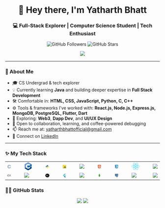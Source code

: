 <h1 align="center">🚀 Hey there, I'm Yatharth Bhatt</h1>
<h3 align="center">💻 Full-Stack Explorer | Computer Science Student | Tech Enthusiast</h3>

<p align="center">
  <img src="https://img.shields.io/github/followers/yatharth?style=social" alt="GitHub Followers" />
  <img src="https://img.shields.io/github/stars/yatharth?style=social" alt="GitHub Stars" />
</p>

<p align="center">
  <img src="https://readme-typing-svg.demolab.com?font=Fira+Code&pause=1000&color=00F2FF&width=435&lines=I+design+systems+with+logic+%26+looks.;I+code+clean+%26+learn+fast.;Welcome+to+my+developer+world+%F0%9F%91%BB" />
</p>

---

### 🧠 About Me

- 🎓 CS Undergrad & tech explorer
- 💡 Currently learning **Java** and building deeper expertise in **Full Stack Development**
- 🛠️ Comfortable in: **HTML, CSS, JavaScript, Python, C, C++**
- ⚙️ Tools & frameworks I’ve worked with: **React.js, Node.js, Express.js, MongoDB, PostgreSQL, Flutter, Dart**
- 🧩 Exploring: **Web3**, **Dapp Dev**, and **UI/UX Design**
- 💬 Open to collaboration, learning, and coffee-powered debugging
- 📫 Reach me at: [yatharthbhattofficial@gmail.com](mailto:yatharthbhattofficial@gmail.com)
- 🔗 Connect on [LinkedIn](https://www.linkedin.com/in/yatharth-bhatt/)

---
### ✨ My Tech Stack

<table align="center">
  <tr>
    <td><img src="https://raw.githubusercontent.com/devicons/devicon/master/icons/c/c-original.svg" width="90" /></td>
    <td>&nbsp;&nbsp;&nbsp;&nbsp;</td>
    <td><img src="https://raw.githubusercontent.com/devicons/devicon/master/icons/cplusplus/cplusplus-original.svg" width="90" /></td>
    <td>&nbsp;&nbsp;&nbsp;&nbsp;</td>
    <td><img src="https://raw.githubusercontent.com/devicons/devicon/master/icons/python/python-original.svg" width="90" /></td>
    <td>&nbsp;&nbsp;&nbsp;&nbsp;</td>
    <td><img src="https://raw.githubusercontent.com/devicons/devicon/master/icons/javascript/javascript-original.svg" width="90" /></td>
    <td>&nbsp;&nbsp;&nbsp;&nbsp;</td>
    <td><img src="https://github.com/user-attachments/assets/a2029ce0-ecd1-4227-a170-0a959df6fafc" width="90" /></td>
    <td>&nbsp;&nbsp;&nbsp;&nbsp;</td>
    <td><img src="https://raw.githubusercontent.com/devicons/devicon/master/icons/html5/html5-original.svg" width="90" /></td>
    <td>&nbsp;&nbsp;&nbsp;&nbsp;</td>
    <td><img src="https://raw.githubusercontent.com/devicons/devicon/master/icons/css3/css3-original.svg" width="90" /></td>
    <td>&nbsp;&nbsp;&nbsp;&nbsp;</td>
    <td><img src="https://raw.githubusercontent.com/devicons/devicon/master/icons/react/react-original.svg" width="90" /></td>
    <td>&nbsp;&nbsp;&nbsp;&nbsp;</td>
    <td><img src="https://github.com/user-attachments/assets/f0213e21-1847-44b9-87fa-374557bde699" width="100" /></td>
  </tr>
  <tr>
    <td><img src="https://raw.githubusercontent.com/devicons/devicon/master/icons/express/express-original.svg" width="90" /></td>
    <td>&nbsp;&nbsp;&nbsp;&nbsp;</td>
 <td><img src="https://github.com/user-attachments/assets/73e8aff7-529b-4ffb-b4fb-3dad1b4a8873" width="95" /></td>
    <td>&nbsp;&nbsp;&nbsp;&nbsp;</td>
    <td><img src="https://raw.githubusercontent.com/devicons/devicon/master/icons/nextjs/nextjs-original.svg" width="90" /></td>
    <td>&nbsp;&nbsp;&nbsp;&nbsp;</td>
    <td><img src="https://raw.githubusercontent.com/devicons/devicon/master/icons/flutter/flutter-original.svg" width="90" /></td>
    <td>&nbsp;&nbsp;&nbsp;&nbsp;</td>
    <td><img src="https://cdn.worldvectorlogo.com/logos/firebase-1.svg" width="90" /></td>
    <td>&nbsp;&nbsp;&nbsp;&nbsp;</td>
    <td><img src="https://raw.githubusercontent.com/devicons/devicon/master/icons/mongodb/mongodb-original.svg" width="90" /></td>
    <td>&nbsp;&nbsp;&nbsp;&nbsp;</td>
    <td><img src="https://raw.githubusercontent.com/devicons/devicon/master/icons/postgresql/postgresql-original.svg" width="90" /></td>
    <td>&nbsp;&nbsp;&nbsp;&nbsp;</td>
   <td><img src= "https://github.com/user-attachments/assets/a7debd39-076b-41ae-bff7-14628ff344ff" width="90" /></td>
    <td>&nbsp;&nbsp;&nbsp;&nbsp;</td>
   <td><img src="https://github.com/user-attachments/assets/b302517f-d2d5-409b-9951-6d281d10f185" width="90" /></td> 
  </tr>
</table>

### 🧑‍💻 GitHub Stats

<div align="center">
  <img src="https://github-readme-stats.vercel.app/api?username=yatharthbhatt&show_icons=true&theme=radical&hide_border=true" width="48%" />
  <img src="https://github-readme-stats.vercel.app/api/top-langs/?username=yatharthbhatt&layout=compact&theme=radical&hide_border=true" width="41%" />
</div>
